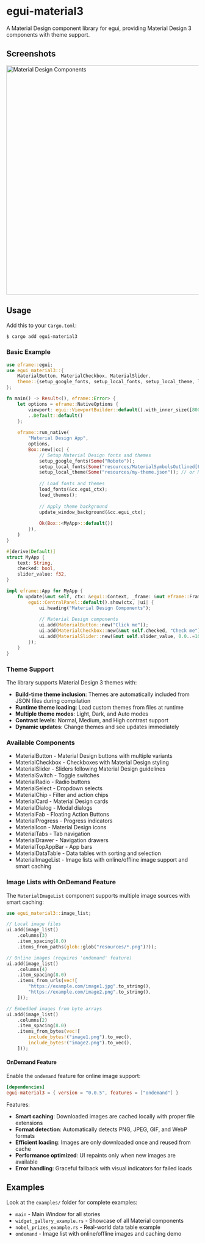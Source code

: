 # egui-material3

A Material Design component library for egui, providing Material Design 3 components with theme support.

## Screenshots

<img src="./resources/screenshot.png" alt="Material Design Components" width="600"/>

## Usage

Add this to your `Cargo.toml`:

```bash
$ cargo add egui-material3
```

### Basic Example

```rust
use eframe::egui;
use egui_material3::{
    MaterialButton, MaterialCheckbox, MaterialSlider,
    theme::{setup_google_fonts, setup_local_fonts, setup_local_theme, load_fonts, load_themes, update_window_background}
};

fn main() -> Result<(), eframe::Error> {
    let options = eframe::NativeOptions {
        viewport: egui::ViewportBuilder::default().with_inner_size([800.0, 600.0]),
        ..Default::default()
    };
    
    eframe::run_native(
        "Material Design App",
        options,
        Box::new(|cc| {
            // Setup Material Design fonts and themes
            setup_google_fonts(Some("Roboto"));
            setup_local_fonts(Some("resources/MaterialSymbolsOutlined[FILL,GRAD,opsz,wght].ttf"));
            setup_local_theme(Some("resources/my-theme.json")); // or None for default
            
            // Load fonts and themes
            load_fonts(&cc.egui_ctx);
            load_themes();
            
            // Apply theme background
            update_window_background(&cc.egui_ctx);
            
            Ok(Box::<MyApp>::default())
        }),
    )
}

#[derive(Default)]
struct MyApp {
    text: String,
    checked: bool,
    slider_value: f32,
}

impl eframe::App for MyApp {
    fn update(&mut self, ctx: &egui::Context, _frame: &mut eframe::Frame) {
        egui::CentralPanel::default().show(ctx, |ui| {
            ui.heading("Material Design Components");
            
            // Material Design components
            ui.add(MaterialButton::new("Click me"));
            ui.add(MaterialCheckbox::new(&mut self.checked, "Check me"));
            ui.add(MaterialSlider::new(&mut self.slider_value, 0.0..=100.0).text("Slider"));
        });
    }
}
```

### Theme Support

The library supports Material Design 3 themes with:

- **Build-time theme inclusion**: Themes are automatically included from JSON files during compilation
- **Runtime theme loading**: Load custom themes from files at runtime  
- **Multiple theme modes**: Light, Dark, and Auto modes
- **Contrast levels**: Normal, Medium, and High contrast support
- **Dynamic updates**: Change themes and see updates immediately

### Available Components

- MaterialButton - Material Design buttons with multiple variants
- MaterialCheckbox - Checkboxes with Material Design styling
- MaterialSlider - Sliders following Material Design guidelines
- MaterialSwitch - Toggle switches
- MaterialRadio - Radio buttons
- MaterialSelect - Dropdown selects
- MaterialChip - Filter and action chips
- MaterialCard - Material Design cards
- MaterialDialog - Modal dialogs
- MaterialFab - Floating Action Buttons
- MaterialProgress - Progress indicators
- MaterialIcon - Material Design icons
- MaterialTabs - Tab navigation
- MaterialDrawer - Navigation drawers
- MaterialTopAppBar - App bars
- MaterialDataTable - Data tables with sorting and selection
- MaterialImageList - Image lists with online/offline image support and smart caching

### Image Lists with OnDemand Feature

The `MaterialImageList` component supports multiple image sources with smart caching:

```rust
use egui_material3::image_list;

// Local image files
ui.add(image_list()
    .columns(3)
    .item_spacing(8.0)
    .items_from_paths(glob::glob("resources/*.png")?));

// Online images (requires 'ondemand' feature)
ui.add(image_list()
    .columns(4)
    .item_spacing(8.0)
    .items_from_urls(vec![
        "https://example.com/image1.jpg".to_string(),
        "https://example.com/image2.png".to_string(),
    ]));

// Embedded images from byte arrays
ui.add(image_list()
    .columns(2)
    .item_spacing(8.0)
    .items_from_bytes(vec![
        include_bytes!("image1.png").to_vec(),
        include_bytes!("image2.png").to_vec(),
    ]));
```

#### OnDemand Feature

Enable the `ondemand` feature for online image support:

```toml
[dependencies]
egui-material3 = { version = "0.0.5", features = ["ondemand"] }
```

Features:
- **Smart caching**: Downloaded images are cached locally with proper file extensions
- **Format detection**: Automatically detects PNG, JPEG, GIF, and WebP formats
- **Efficient loading**: Images are only downloaded once and reused from cache
- **Performance optimized**: UI repaints only when new images are available
- **Error handling**: Graceful fallback with visual indicators for failed loads

## Examples

Look at the `examples/` folder for complete examples:
- `main` - Main Window for all stories
- `widget_gallery_example.rs` - Showcase of all Material components
- `nobel_prizes_example.rs` - Real-world data table example
- `ondemand` - Image list with online/offline images and caching demo
